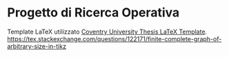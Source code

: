 # Progetto di Ricerca Operativa

Template LaTeX utilizzato [Coventry University Thesis LaTeX Template](https://github.com/GR8DAN/coventry-thesis).
https://tex.stackexchange.com/questions/122171/finite-complete-graph-of-arbitrary-size-in-tikz
